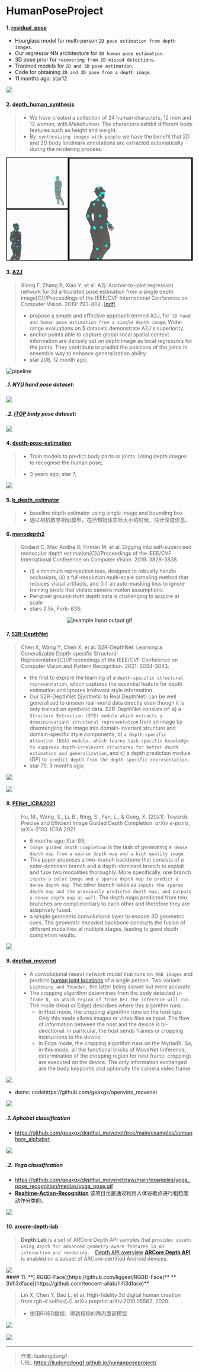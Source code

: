 # HumanPoseProject


#### 1. **[ residual_pose](https://github.com/idiap/residual_pose)**

- Hourglass model for multi-person `2D pose estimation from depth images`.
- Our regressor NN architecture for `3D human pose estimation`.
- 3D pose prior for `recovering from 2D missed detections`.
- Tranined models for `2D and 3D pose estimation`.
- Code for obtaining `2D and 3D pose from a depth image`.
- 11 months ago.    star12

![](https://gitee.com/github-25970295/blogpictureV2/raw/master/image-20210819141418882.png)

#### 2. [depth_human_synthesis](https://github.com/idiap/depth_human_synthesis)

> - We have created a collection of 24 human characters, 12 men and 12 women, with Makehuman. The characters exhibit different body features such as height and weight. 
> - By` synthesizing images with people` we have the benefit that 2D and 3D body landmark annotations are extracted automatically during the rendering process. 

![](https://github.com/idiap/depth_human_synthesis/raw/main/imgs/depth_generation.gif)

#### 3. [A2J](https://github.com/zhangboshen/A2J)

> Xiong F, Zhang B, Xiao Y, et al. A2j: Anchor-to-joint regression network for 3d articulated pose estimation from a single depth image[C]//Proceedings of the IEEE/CVF International Conference on Computer Vision. 2019: 793-802. [[pdf](https://arxiv.org/abs/1908.09999)]
>
> - propose a simple and effective approach termed A2J, for` 3D hand and human pose estimation from a single depth image`. Wide-range evaluations on 5 datasets demonstrate A2J's superiority.
> -  anchor points able to capture global-local spatial context information are densely set on depth image as local regressors for the joints. They contribute to predict the positions of the joints in ensemble way to enhance generalization ability. 
> - star 208, 12 month ago;

![pipeline](https://gitee.com/github-25970295/blogpictureV2/raw/master/A2Jpipeline.png)

##### .1.  [NYU](https://jonathantompson.github.io/NYU_Hand_Pose_Dataset.htm) hand pose dataset:

![](https://gitee.com/github-25970295/blogpictureV2/raw/master/NYU_1.png)

##### .2. [ITOP](https://www.alberthaque.com/projects/viewpoint_3d_pose/) body pose dataset:

![](https://gitee.com/github-25970295/blogpictureV2/raw/master/ITOP_1.png)

#### 4. [depth-pose-estimation](https://github.com/Mostro-Complexity/depth-pose-estimation)

> - Train models to predict body parts or joints. Using depth images to recognise the human pose;
>
> - 3 years ago; star 7;

![](https://gitee.com/github-25970295/blogpictureV2/raw/master/header.png)

#### 5. [b_depth_estimator](https://github.com/echen4628/b_depth_estimator)

> - baseline depth estimator using single image and bounding box
> - 通过相机数学相似模型，在已知物体实际大小的时候，估计深度信息。

#### 6. [monodepth2](https://github.com/nianticlabs/monodepth2)

> Godard C, Mac Aodha O, Firman M, et al. Digging into self-supervised monocular depth estimation[C]//Proceedings of the IEEE/CVF International Conference on Computer Vision. 2019: 3828-3838.
>
> -  (i) a minimum reprojection loss, designed to robustly handle occlusions, (ii) a full-resolution multi-scale sampling method that reduces visual artifacts, and (iii) an auto-masking loss to ignore training pixels that violate camera motion assumptions.
> - Per-pixel ground-truth depth data is challenging to acquire at scale
> - stars 2.5k, Fork: 638;

<p align="center">
  <img src="https://github.com/nianticlabs/monodepth2/raw/master/assets/teaser.gif" alt="example input output gif"/>
</p>

#### 7. [S2R-DepthNet](https://github.com/microsoft/S2R-DepthNet)

> Chen X, Wang Y, Chen X, et al. S2R-DepthNet: Learning a Generalizable Depth-specific Structural Representation[C]//Proceedings of the IEEE/CVF Conference on Computer Vision and Pattern Recognition. 2021: 3034-3043.
>
> - the first to explore the learning of a `depth-specific structural representation`, which captures the essential feature for depth estimation and ignores irrelevant style information. 
> - Our S2R-DepthNet (Synthetic to Real DepthNet) can be well generalized to unseen real-world data directly even though it is only trained on synthetic data. S2R-DepthNet consists of: a) a` Structure Extraction (STE) module which extracts a domaininvariant structural representation` from an image by disentangling the image into domain-invariant structure and domain-specific style components, b) `a Depth-specific Attention (DSA) module, which learns task-specific knowledge to suppress depth-irrelevant structures for better depth estimation and generalization`, and c) a depth prediction module (DP) to` predict depth from the depth-specific representation.`
> - star 79, 3 months ago;

![](https://gitee.com/github-25970295/blogpictureV2/raw/master/overview.png)

![](https://gitee.com/github-25970295/blogpictureV2/raw/master/intro.PNG)

#### 8. [PENet_ICRA2021](https://github.com/JUGGHM/PENet_ICRA2021)

> Hu, M., Wang, S., Li, B., Ning, S., Fan, L., & Gong, X. (2021). Towards Precise and Efficient Image Guided Depth Completion. *arXiv e-prints*, arXiv-2103.  ICRA 2021.
>
> - 6 months ago; Star 93;
> - `Image guided depth completion` is the task of generating a` dense depth map from a sparse depth map and a high quality image`
> -  This paper proposes a two-branch backbone that consists of a color-dominant branch and a depth-dominant branch to exploit and fuse two modalities thoroughly. More specifically, one branch` inputs a color image and a sparse depth map to predict a dense depth map`. The other branch takes as `inputs the sparse depth map and the previously predicted depth map, and outputs a dense depth map as well`. The depth maps predicted from two branches are complimentary to each other and therefore they are adaptively fused.
> -  a simple geometric convolutional layer to encode 3D geometric cues. The geometric encoded backbone conducts the fusion of different modalities at multiple stages, leading to good depth completion results.

![](https://gitee.com/github-25970295/blogpictureV2/raw/master/image-20210819142532697.png)

#### 9. [depthai_movenet](https://github.com/geaxgx/depthai_movenet)

> - A convolutional neural network model that runs on` RGB images` and predicts [human joint locations](https://github.com/tensorflow/tfjs-models/tree/master/pose-detection#coco-keypoints-used-in-movenet-and-posenet) of a single person. Two variant:` Lightning and Thunder,` the latter being slower but more accurate.
> - The cropping algorithm determines from the body detected `in frame N, on which region of frame N+1 the inference will run.` The mode (Host or Edge) describes where this algorithm runs :
>   - in Host mode, the cropping algorithm runs on the host cpu. Only this mode allows images or video files as input. The flow of information between the host and the device is bi-directional: in particular, the host sends frames or cropping instructions to the device;
>   - in Edge mode, the cropping algorithm runs on the MyriadX. So, in this mode, all the functional bricks of MoveNet (inference, determination of the cropping region for next frame, cropping) are executed on the device. The only information exchanged are the body keypoints and optionally the camera video frame.

![](https://gitee.com/github-25970295/blogpictureV2/raw/master/movenet_nodes.png)

- demo: codehttps://github.com/geaxgx/openvino_movenet

<div>
    <img src="https://github.com/geaxgx/depthai_movenet/raw/main/img/dance.gif" />
</div>

##### .1. Aphabet classification

- https://github.com/geaxgx/depthai_movenet/tree/main/examples/semaphore_alphabet

<div>
    <img src="https://github.com/geaxgx/depthai_movenet/raw/main/examples/semaphore_alphabet/medias/semaphore.gif" />
</div>

##### .2. Yoga  classification

- https://github.com/geaxgx/depthai_movenet/raw/main/examples/yoga_pose_recognition/medias/yoga_pose.gif
-  **[ Realtime-Action-Recognition](https://github.com/felixchenfy/Realtime-Action-Recognition)** 该项目也是通过利用人体谷歌点进行粗粒度动作分类的。

<div>
    <img src="https://github.com/geaxgx/depthai_movenet/raw/main/examples/yoga_pose_recognition/medias/yoga_pose.gif" />
</div>

#### 10. [arcore-depth-lab](https://github.com/googlesamples/arcore-depth-lab)

> **Depth Lab** is a set of ARCore Depth API samples that `provides assets using depth for advanced geometry-aware features in AR interaction and rendering.  `[Depth API overview](https://www.youtube.com/watch?v=VOVhCTb-1io) [**ARCore Depth API**](https://developers.google.com/ar/develop/unity/depth/overview) is enabled on a subset of ARCore-certified Android devices.

<div>
    <img src="https://github.com/googlesamples/arcore-depth-lab/raw/master/depthlab.gif" />
</div>
#### 11. **[ RGBD-Face](https://github.com/liggest/RGBD-Face)**  **[hifi3dface](https://github.com/tencent-ailab/hifi3dface)**

> Lin X, Chen Y, Bao L, et al. High-fidelity 3d digital human creation from rgb-d selfies[J]. arXiv preprint arXiv:2010.05562, 2020.
>
> - 使用RGBD数据，得到粗糙的静态面部模型

![](https://gitee.com/github-25970295/blogpictureV2/raw/master/image-20210822163814188.png)

![](https://gitee.com/github-25970295/blogpictureV2/raw/master/image-20210822163832544.png)


---

> 作者: liudongdong1  
> URL: https://liudongdong1.github.io/humanposeproject/  

